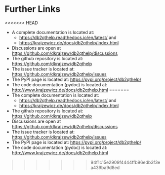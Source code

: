 Further Links
=============

<<<<<<< HEAD
* A complete documentation is located at:
   * <https://db2qthelp.readthedocs.io/en/latest/> and
   * <https://krajzewicz.de/docs/db2qthelp/index.html>
* Discussions are open at <https://github.com/dkrajzew/db2qthelp/discussions>
* The github repository is located at: <https://github.com/dkrajzew/db2qthelp>
* The issue tracker is located at: <https://github.com/dkrajzew/db2qthelp/issues>
* The PyPI page is located at: <https://pypi.org/project/db2qthelp/>
* The code documentation (pydoc) is located at: <http://www.krajzewicz.de/docs/db2qthelp.html>
=======
* The complete documentation is located at:
  * <https://db2qthelp.readthedocs.io/en/latest/> and
  * https://krajzewicz.de/docs/db2qthelp/index.html
* The github repository is located at: https://github.com/dkrajzew/db2qthelp
* Discussions are open at <https://github.com/dkrajzew/db2qthelp/discussions>
* The issue tracker is located at: https://github.com/dkrajzew/db2qthelp/issues
* The PyPI page is located at: https://pypi.org/project/db2qthelp/
* The code documentation (pydoc) is located at: http://www.krajzewicz.de/docs/db2qthelp.html
>>>>>>> 94f1c15e2909f4444ffb96edb3f3ea439ba9d8ed

